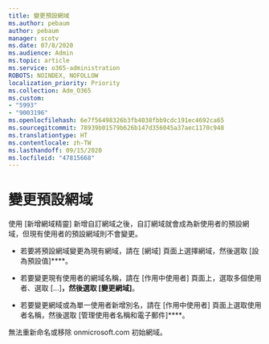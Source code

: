 ```yaml
---
title: 變更預設網域
ms.author: pebaum
author: pebaum
manager: scotv
ms.date: 07/8/2020
ms.audience: Admin
ms.topic: article
ms.service: o365-administration
ROBOTS: NOINDEX, NOFOLLOW
localization_priority: Priority
ms.collection: Adm_O365
ms.custom:
- "5993"
- "9003196"
ms.openlocfilehash: 6e7f56498326b3fb4038fbb9cdc191ec4692ca65
ms.sourcegitcommit: 78939b01579b626b147d356045a37aec1170c948
ms.translationtype: HT
ms.contentlocale: zh-TW
ms.lasthandoff: 09/15/2020
ms.locfileid: "47815668"
---
```

# <a name="change-default-domain"></a>變更預設網域

使用 [新增網域精靈][](https://admin.microsoft.com/Adminportal#/Domains/Wizard) 新增自訂網域之後，自訂網域就會成為新使用者的預設網域，但現有使用者的預設網域則不會變更。

- 若要將預設網域變更為現有網域，請在 [網域][](https://admin.microsoft.com/Adminportal/Home#/Domains) 頁面上選擇網域，然後選取 [設為預設值]****。

- 若要變更現有使用者的網域名稱，請在 [作用中使用者][](https://admin.microsoft.com/Adminportal/Home#/users) 頁面上，選取多個使用者、選取 [...]****，然後選取 [變更網域]****。

- 若要變更網域或為單一使用者新增別名，請在 [作用中使用者][](https://admin.microsoft.com/Adminportal/Home#/users) 頁面上選取使用者名稱，然後選取 [管理使用者名稱和電子郵件]****。

無法重新命名或移除 onmicrosoft.com 初始網域。